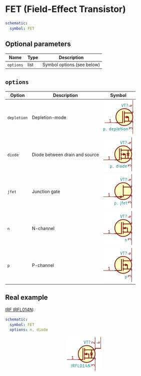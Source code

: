 FET (Field-Effect Transistor)
=============================

```yaml
schematic:
  symbol: FET
```

Optional parameters
-------------------

| Name | Type | Description |
|------|------|-------------|
| `options` | list | Symbol options (see below) |

`options`
---------

| Option | Description | Symbol |
|--------|-------------|--------|
| `depletion` | Depletion-mode | <img src="/img/symbols/fet/depletion.svg" width="96" alt="Depletion-mode FET"> |
| `diode` | Diode between drain and source | <img src="/img/symbols/fet/diode.svg" width="92" alt="FET with diode"> |
| `jfet` |  Junction gate | <img src="/img/symbols/fet/jfet.svg" width="92" alt="JFET"> |
| `n` | N-channel | <img src="/img/symbols/fet/n.svg" width="92" alt="N-channel FET"> |
| `p` | P-channel | <img src="/img/symbols/fet/p.svg" width="92" alt="P-channel FET"> |

Real example
------------

[IRF IRFL014N](https://github.com/qeda/library/blob/master/irf/irfl014n.yaml):

```yaml
schematic:
  symbol: FET
  options: n, diode
```

<center><img src="/img/symbols/fet/irfl014n.svg" width="110" alt="IRF IRFL014N"></center>
